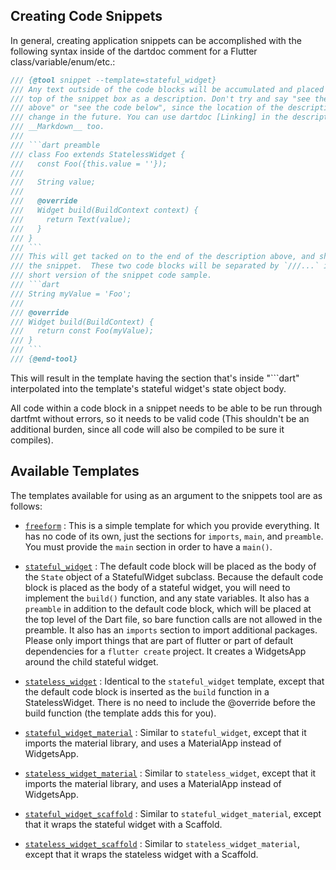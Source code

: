 ## Creating Code Snippets

In general, creating application snippets can be accomplished with the following
syntax inside of the dartdoc comment for a Flutter class/variable/enum/etc.:

```dart
/// {@tool snippet --template=stateful_widget}
/// Any text outside of the code blocks will be accumulated and placed at the
/// top of the snippet box as a description. Don't try and say "see the code
/// above" or "see the code below", since the location of the description may
/// change in the future. You can use dartdoc [Linking] in the description, and
/// __Markdown__ too.
/// 
/// ```dart preamble
/// class Foo extends StatelessWidget {
///   const Foo({this.value = ''});
/// 
///   String value; 
/// 
///   @override
///   Widget build(BuildContext context) {
///     return Text(value);
///   }
/// }
/// ```
/// This will get tacked on to the end of the description above, and shown above
/// the snippet.  These two code blocks will be separated by `///...` in the
/// short version of the snippet code sample.
/// ```dart
/// String myValue = 'Foo';
/// 
/// @override
/// Widget build(BuildContext) {
///   return const Foo(myValue);
/// }
/// ```
/// {@end-tool}
```

This will result in the template having the section that's inside "```dart"
interpolated into the template's stateful widget's state object body.

All code within a code block in a snippet needs to be able to be run through
dartfmt without errors, so it needs to be valid code (This shouldn't be an
additional burden, since all code will also be compiled to be sure it compiles).

## Available Templates

The templates available for using as an argument to the snippets tool are as
follows:

- [`freeform`](freeform.tmpl) :
  This is a simple template for which you provide everything.  It has no code of
  its own, just the sections for `imports`, `main`, and `preamble`. You must
  provide the `main` section in order to have a `main()`.

- [`stateful_widget`](stateful_widget.tmpl) :
  The default code block will be placed as the body of the `State` object of a
  StatefulWidget subclass. Because the default code block is placed as the body
  of a stateful widget, you will need to implement the `build()` function, and any
  state variables. It also has a `preamble` in addition to the default code
  block, which will be placed at the top level of the Dart file, so bare
  function calls are not allowed in the preamble.  It also has an `imports`
  section to import additional packages. Please only import things that are part
  of flutter or part of default dependencies for a `flutter create` project.
  It creates a WidgetsApp around the child stateful widget.

- [`stateless_widget`](stateless_widget.tmpl) :
  Identical to the `stateful_widget` template, except that the default code
  block is inserted as the `build` function in a
  StatelessWidget. There is no need to include the @override before the build
  function (the template adds this for you).

- [`stateful_widget_material`](stateful_widget_material.tmpl) : Similar to
  `stateful_widget`, except that it imports the material library, and uses
  a MaterialApp instead of WidgetsApp.

- [`stateless_widget_material`](stateless_widget_material.tmpl) : Similar to
  `stateless_widget`, except that it imports the material library, and uses
  a MaterialApp instead of WidgetsApp.

- [`stateful_widget_scaffold`](stateful_widget_scaffold.tmpl) : Similar to
  `stateful_widget_material`, except that it wraps the stateful widget with a
  Scaffold.

- [`stateless_widget_scaffold`](stateless_widget_scaffold.tmpl) : Similar to
  `stateless_widget_material`, except that it wraps the stateless widget with a
  Scaffold.
